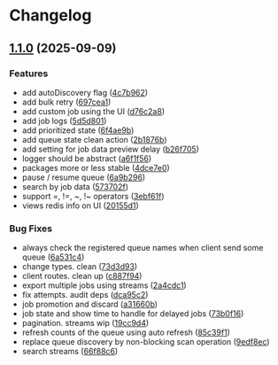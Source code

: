 # Changelog

## [1.1.0](https://github.com/SuperOrdinaryCo/qontrol/compare/core-v1.0.0...core-v1.1.0) (2025-09-09)


### Features

* add autoDiscovery flag ([4c7b962](https://github.com/SuperOrdinaryCo/qontrol/commit/4c7b962895f860f07623a7723919a9697c3d4337))
* add bulk retry ([697cea1](https://github.com/SuperOrdinaryCo/qontrol/commit/697cea1a0249a7984fce87a7935fd896fb85a310))
* add custom job using the UI ([d76c2a8](https://github.com/SuperOrdinaryCo/qontrol/commit/d76c2a827b0896d2511e665871c06ea4af20369a))
* add job logs ([5d5d801](https://github.com/SuperOrdinaryCo/qontrol/commit/5d5d801ba738955d069b9b47829c565e94949be3))
* add prioritized state ([6f4ae9b](https://github.com/SuperOrdinaryCo/qontrol/commit/6f4ae9b7649caf7b1a712c1b86e3e9dce6d5f542))
* add queue state clean action ([2b1876b](https://github.com/SuperOrdinaryCo/qontrol/commit/2b1876b272fb74b38912c4729fe8e217dd67a506))
* add setting for job data preview delay ([b26f705](https://github.com/SuperOrdinaryCo/qontrol/commit/b26f705f42a86e112075c0482af8acaf17c99306))
* logger should be abstract ([a6f1f56](https://github.com/SuperOrdinaryCo/qontrol/commit/a6f1f5639a9e55c3863ad92c8702a109a6ae4359))
* packages more or less stable ([4dce7e0](https://github.com/SuperOrdinaryCo/qontrol/commit/4dce7e0f197cba5eeb2b10e45012a4d982f6e789))
* pause / resume queue ([6a9b296](https://github.com/SuperOrdinaryCo/qontrol/commit/6a9b2967c33fdd5557009c49e9bf5a7c080cb83b))
* search by job data ([573702f](https://github.com/SuperOrdinaryCo/qontrol/commit/573702fdd245a227b8c7ebd1524683e9d4b43beb))
* support =, !=, ~, !~ operators ([3ebf61f](https://github.com/SuperOrdinaryCo/qontrol/commit/3ebf61f85b0bcf77740ff2aa4b3a08b7c3526ed9))
* views redis info on UI ([20155d1](https://github.com/SuperOrdinaryCo/qontrol/commit/20155d1420184a0a3ded2175c7ee182dbb35f876))


### Bug Fixes

* always check the registered queue names when client send some queue ([6a531c4](https://github.com/SuperOrdinaryCo/qontrol/commit/6a531c4dc6cedaa2feb30d0ac875284e136e59e7))
* change types. clean ([73d3d93](https://github.com/SuperOrdinaryCo/qontrol/commit/73d3d9360e9e6b591b08a73208597d8d05b10299))
* client routes. clean up ([c887f94](https://github.com/SuperOrdinaryCo/qontrol/commit/c887f946e1f6fa3e207ec4402ea6c40062c9b0ef))
* export multiple jobs using streams ([2a4cdc1](https://github.com/SuperOrdinaryCo/qontrol/commit/2a4cdc1212021d1d4af30d61b45bffd469c257ab))
* fix attempts. audit deps ([dca95c2](https://github.com/SuperOrdinaryCo/qontrol/commit/dca95c2d8c0eaa0a56463613922b98fd9650862b))
* job promotion and discard ([a31660b](https://github.com/SuperOrdinaryCo/qontrol/commit/a31660b3eaff870a517845d493fd252e3d5cf881))
* job state and show time to handle for delayed jobs ([73b0f16](https://github.com/SuperOrdinaryCo/qontrol/commit/73b0f164d0449fa15707ee4c66268b82c91386fb))
* pagination. streams wip ([19cc9d4](https://github.com/SuperOrdinaryCo/qontrol/commit/19cc9d4334804ebc21282d170b5b0e14da7e676f))
* refresh counts of the queue using auto refresh ([85c39f1](https://github.com/SuperOrdinaryCo/qontrol/commit/85c39f10ed41e4aea28c9be901adf16ecce74e4c))
* replace queue discovery by non-blocking scan operation ([9edf8ec](https://github.com/SuperOrdinaryCo/qontrol/commit/9edf8ecbd9005154e64f3ed07571cb416d7be785))
* search streams ([66f88c6](https://github.com/SuperOrdinaryCo/qontrol/commit/66f88c6c6e1e9aa722cbf9731bcc0259b13f3f7b))
